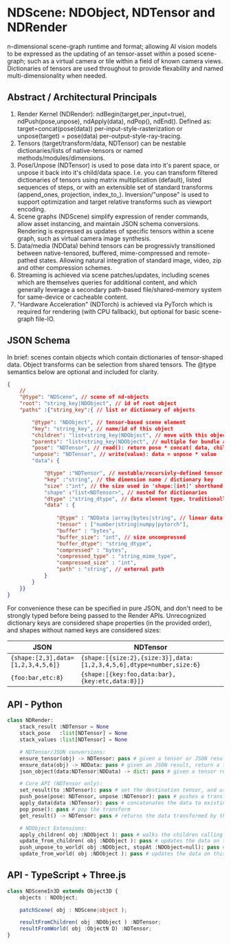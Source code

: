 
# NDScene: NDObject, NDTensor and NDRender
n-dimensional scene-graph runtime and format; allowing AI vision models to be expressed as the updating of an tensor-asset within a posed scene-graph; such as a virtual camera or tile within a field of known camera views. Dictionaries of tensors are used throughout to provide flexability and named multi-dimensionality when needed.

## Abstract / Architectural Principals

1. Render Kernel (NDRender): ndBegin(target,per_input=true), ndPush(pose,unpose), ndApply(data), ndPop(), ndEnd(). Defined as: target=concat(pose(data)) per-input-style-rasterization or unpose(target) = pose(data) per-output-style-ray-tracing.
2. Tensors (target/transform/data, NDTensor) can be nestable dictionaries/lists of native-tensors or named methods/modules/dimensions.
3. Pose/Unpose (NDTensor) is used to pose data into it's parent space, or unpose it back into it's child/data space. I.e. you can transform filtered dictionaries of tensors using matrix multiplication (default), listed sequences of steps, or with an extensible set of standard transforms (append_ones, projection, index_to_). Inversion/"unpose" is used to support optimization and target relative transforms such as viewport encoding.
3. Scene graphs (NDScene) simplify expression of render commands, allow asset instancing, and maintain JSON schema conversions. Rendering is expressed as updates of specific tensors within a scene graph, such as virtual camera image synthesis.
4. Data/media (NDData) behind tensors can be progressivly transitioned between native-tensored, buffered, mime-compressed and remote-pathed states. Allowing natural integration of standard image, video, zip and other compression schemes.
5. Streaming is achieved via scene patches/updates, including scenes which are themselves queries for additional content, and which generally leverage a secondary path-based file/shared-memory system for same-device or cacheable content.
6. "Hardware Acceleration" (NDTorch) is achieved via PyTorch which is required for rendering (with CPU fallback), but optional for basic scene-graph file-IO.

## JSON Schema

In brief: scenes contain objects which contain dictionaries of tensor-shaped data. Object transforms can be selection from shared tensors. The @type semantics below are optional and included for clarity.

```json
{
    // 
    "@type": "NDScene", // scene of nd-objects
    "root": "string_key|NDObject", // id of root object
    "paths" :{"string_key":{ // list or dictionary of objects

        "@type": "NDObject", // tensor-based scene element
        "key": "string_key", // name/id of this object
        "children": "list<string_key|NDObject", // move with this object
        "parents": "list<string_key|NDObject", // multiple for bundle adjustment
        "pose": "NDTensor", // read(): return pose * concat( data, children.read() )
        "unpose": "NDTensor", // write(value): data = unpose * value
        "data": {

            "@type" :"NDTensor", // nestable/recursivly-defined tensor
            "key" :"string", // the dimension name / dictionary key
            "size" :"int", // the size used in 'shape:[int]' shorthand
            "shape" :"list<NDTensor>", // nested for dictionaries
            "dtype" :"string_dtype", // data element type, traditionally an enum
            "data" : {
                
                "@type" : "NDData |array|bytes|string", // linear data representation
                "tensor" : ["number|string|numpy|pytorch"],
                "buffer" : "bytes",
                "buffer_size": "int", // size uncompressed
                "buffer_dtype": "string_dtype",
                "compressed" : "bytes",
                "compressed_type" : "string_mime_type",
                "compressed_size" : "int", 
                "path" : "string", // external path
            }
        }
    }}
}
```

For convenience these can be specified in pure JSON, and don't need to be strongly typed before being passed to the Render APIs. Unrecognized dictionary keys are considered shape properties (in the provided order), and shapes without named keys are considered sizes:

| JSON | NDTensor |
| --- | --- |
| `{shape:[2,3],data=[1,2,3,4,5,6]}` | `{shape:[{size:2},{size:3}],data:[1,2,3,4,5,6],dtype=number,size:6}` |
| `{foo:bar,etc:8}` | `{shape:[{key:foo,data:bar},{key:etc,data:8}]}` |


## API - Python

```python
class NDRender:
    stack_result :NDTensor = None
    stack_pose   :list[NDTensor] = None
    stack_values :list[NDTensor] = None

    # NDTensor/JSON conversions:
    ensure_tensor(obj) -> NDTensor: pass # given a tensor or JSON result, ensure that the object is NDTensor configured.
    ensure_data(obj) -> NDData: pass # given an JSON result, return a typed NDData wrapper if it isn't already.
    json_object(data:NDTensor|NDData) -> dict: pass # given a tensor return a JSON-stringify-able result.

    # Core API (NDTensor only):
    set_result(to :NDTensor): pass # set the destination tensor, and uses update semantics if provided. Returns new result if result is None
    push_pose(pose: NDTensor, unpose :NDTensor): pass # pushes a transform onto the stack (on the right), if pose is not provided, and unpose is provided, then the inverse of unpose will be pushed, otherwise it will be ignored.
    apply_data(data :NDTensor): pass # concatenates the data to existing input data given the current transform stack.
    pop_pose(): pass # pop the transform
    get_result() -> NDTensor: pass # returns the data transformed by the poses

    # NDObject Extensions:
    apply_children( obj :NDObject ): pass # walks the children calling pushPose/applyData/popPose as appropriate.
    update_from_children( obj :NDObject ): pass # updates the data on this node by walking it's child objects. Useful for scene caches.
    push_unpose_to_world( obj :NDObject, stopAt :NDObject=null): pass # walks the parents to preare this (camera?) to draw from world space
    update_from_world( obj :NDObject ): pass # updates the data on this node by pushing the unpose to world, and then walking the world. Useful for cameras.
```

## API - TypeScript + Three.js

```typescript
class NDSceneIn3D extends Object3D {
    objects : NDObject;

    patchScene( obj : NDScene|object );

    resultFromChildren( obj :NDObject ) :NDTensor;
    resultFromWorld( obj :ObjectN D) :NDTensor;
}
```

